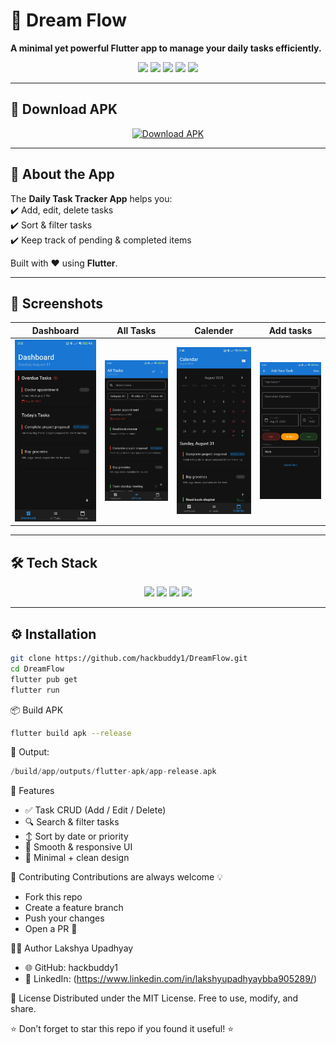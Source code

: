 # 📝 Dream Flow
**A minimal yet powerful Flutter app to manage your daily tasks efficiently.**

<p align="center">
  <img src="https://img.shields.io/badge/Flutter-Framework-blue?logo=flutter&logoColor=white" />
  <img src="https://img.shields.io/badge/Dart-Language-0175C2?logo=dart&logoColor=white" />
  <img src="https://img.shields.io/badge/Build-Passing-brightgreen?style=flat-square" />
  <img src="https://img.shields.io/github/stars/your-username/your-repo?style=social" />
  <img src="https://img.shields.io/github/forks/your-username/your-repo?style=social" />
</p>

---

## 📲 Download APK  

<p align="center">
  <a href="https://github.com/hackbuddy1/DreamFlow/releases/download/v1.0.0/app-release.apk">
    <img src="https://img.shields.io/badge/Download-APK-blue?style=for-the-badge&logo=android" alt="Download APK">
  </a>
</p>


---

## 🚀 About the App  
The **Daily Task Tracker App** helps you:  
✔️ Add, edit, delete tasks  
✔️ Sort & filter tasks  
✔️ Keep track of pending & completed items  

Built with ❤️ using **Flutter**.

---

## 📸 Screenshots  

| Dashboard | All Tasks | Calender | Add tasks |
|-------------|----------|-----------|-----------|
| ![s1](assets/screenshots/dashboard.jpg) | ![s2](assets/screenshots/alltasks.jpg) | ![s3](assets/screenshots/calender.jpg) | ![s4](assets/screenshots/addnewtask.jpg)



---

## 🛠️ Tech Stack  

<p align="center">
  <img src="https://img.shields.io/badge/Flutter-%2302569B.svg?logo=flutter&logoColor=white" />
  <img src="https://img.shields.io/badge/Dart-%230175C2.svg?logo=dart&logoColor=white" />
  <img src="https://img.shields.io/badge/Gradle-%2302303A.svg?logo=gradle&logoColor=white" />
  <img src="https://img.shields.io/badge/Android-3DDC84?logo=android&logoColor=white" />
</p>  

---

## ⚙️ Installation  
  ```bash
  git clone https://github.com/hackbuddy1/DreamFlow.git
  cd DreamFlow
  flutter pub get
  flutter run
  ```

📦 Build APK
 ```bash
flutter build apk --release
 ```
📍 Output:
```swift
/build/app/outputs/flutter-apk/app-release.apk
```
🌟 Features
- ✅ Task CRUD (Add / Edit / Delete)
- 🔍 Search & filter tasks
- ↕️ Sort by date or priority
- 📱 Smooth & responsive UI
- 🎨 Minimal + clean design


🤝 Contributing
Contributions are always welcome 💡
- Fork this repo
- Create a feature branch
- Push your changes
- Open a PR 🚀

👨‍💻 Author
Lakshya Upadhyay
- 🌐 GitHub: hackbuddy1
- 💼 LinkedIn: (https://www.linkedin.com/in/lakshyupadhyaybba905289/)

📄 License
Distributed under the MIT License.
Free to use, modify, and share.

⭐ Don’t forget to star this repo if you found it useful! ⭐
